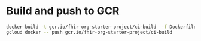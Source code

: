 # Build and push to GCR

```sh
docker build -t gcr.io/fhir-org-starter-project/ci-build  -f Dockerfile  .
gcloud docker -- push gcr.io/fhir-org-starter-project/ci-build
```
